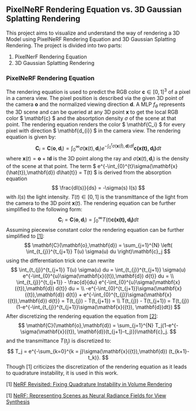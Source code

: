 ## PixelNeRF Rendering Equation vs. 3D Gaussian Splatting Rendering 
This project aims to visualize and understand the way of rendering a 3D Model using PixelNeRF Rendering Equation and 3D Gaussian Splatting Rendering. The project is divided into two parts:

1. PixelNerF Rendering Equation
2. 3D Gaussian Splatting Rendering

### PixelNeRF Rendering Equation

The rendering equation is used to predict the RGB color $\mathbf{c} \in [0,1]^{3}$ of a pixel in a camera view. The pixel position is described via the given 3D point of the camera $\mathbf{o}$ and the normalized viewing direction $\mathbf{d}$. A MLP $f_{\theta}$ represents the 3D scene and can be queried at any 3D point $\mathbf{x}$ to get the local RGB color $ \mathbf{c} $ and the absortption density $\sigma$ of the scene at that point. The rendering equation renders the color $ \mathbf{C_i} $ for every pixel with direction $ \mathbf{d_{i}} $ in the camera view. The rendering equation is given by:
$$
\mathbf{C}_i = \mathbf{C}(\mathbf{o},\mathbf{d}_i) = \int_{0}^{\infty} \sigma\left(\mathbf{x}(t),\mathbf{d}_i\right)e^{-\int_{0}^{t}\sigma(\mathbf{x}(\hat{t}),\mathbf{d}) d\hat{t}} \mathbf{c\left(\mathbf{x}(t),\mathbf{d}_i\right)} dt
$$
where $\mathbf{x}(t) = \mathbf{o} + t\mathbf{d}$ is the 3D point along the ray and $\sigma(\mathbf{x}(t),\mathbf{d}_i)$ is the density of the scene at that point. The term 
$
e^{-\int_{0}^{t}\sigma(\mathbf{x}(\hat{t}),\mathbf{d}) d\hat{t}} = T(t)
$  is derived from the absorption equation $$
\frac{dI(s)}{ds} = -\sigma(s) I(s)
$$ with $I(s)$ the light intensity. $T(t) \in [0,1]$ is the transmittance of the light from the camera to the 3D point $\mathbf{x}(t)$.
The rendering equation can be further simplified to the following form:
$$
\mathbf{C}_i = \mathbf{C}(\mathbf{o},\mathbf{d}_i) = \int_{0}^{\infty} T(t) \mathbf{c\left(\mathbf{x}(t),\mathbf{d}_i\right)} dt
$$
Assuming piecewise constant color the rendering equation can be further simplified to [[1]]((https://arxiv.org/abs/2310.20685)):
$$
\mathbf{C}(\mathbf{o},\mathbf{d}) = \sum_{j=1}^{N} \left( \int_{t_{j}}^{t_{j+1}} T(u) \sigma(u) du \right)\mathbf{c}_j
$$
using the differentiation trick one can rewrite
$$
 \int_{t_{j}}^{t_{j+1}} T(u) \sigma(u) du =  \int_{t_{j}}^{t_{j+1}} \sigma(u) e^{-\int_{0}^{u}\sigma(\mathbf{x}({t}),\mathbf{d}) d{t}} du = \\ \int_{t_{j}}^{t_{j+1}} - \frac{d}{du} e^{-\int_{0}^{u}\sigma(\mathbf{x}({t}),\mathbf{d}) d{t}} du = \\ -e^{-\int_{0}^{t_{j+1}}\sigma(\mathbf{x}({t}),\mathbf{d}) d{t}} + e^{-\int_{0}^{t_{j}}\sigma(\mathbf{x}({t}),\mathbf{d}) d{t}} = T(t_{j}) - T(t_{j+1}) = \\
 T(t_{j}) - T(t_{j+1}) = T(t_{j})(1-e^{-\int_{t_{j}}^{t_{j+1}}\sigma(\mathbf{x}({t}), \mathbf{d})dt})
$$
After discretizing the rendering equation the equation from [[2]](https://arxiv.org/pdf/2003.08934):
$$
\mathbf{C}(\mathbf{o},\mathbf{d}) = \sum_{j=1}^{N} T_j(1-e^{-\sigma(\mathbf{x}({t}), \mathbf{d})(t_{j+1}-t_j)})\mathbf{c}_j.
$$
and the transmittance $T(t_j)$ is discretized to:
$$
T_j = e^{-\sum_{k=0}^{k = j}\sigma(\mathbf{x}({t}),\mathbf{d}) (t_{k+1}-t_k)}.
$$
Though [1] criticizes the discretization of the rendering equation as it leads to quadrature instability, it is used in this work.

[1] [NeRF Revisited: Fixing Quadrature Instability in
Volume Rendering](https://arxiv.org/abs/2310.20685)

[1] [NeRF: Representing Scenes as
Neural Radiance Fields for View Synthesis](https://arxiv.org/pdf/2003.08934)